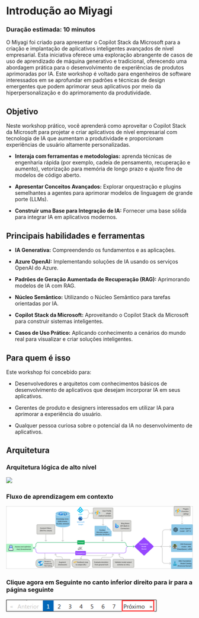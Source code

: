 # Introdução ao Miyagi

### Duração estimada: 10 minutos

O Miyagi foi criado para apresentar o Copilot Stack da Microsoft para a criação e implantação de aplicativos inteligentes avançados de nível empresarial. Esta iniciativa oferece uma exploração abrangente de casos de uso de aprendizado de máquina generativo e tradicional, oferecendo uma abordagem prática para o desenvolvimento de experiências de produtos aprimoradas por IA. Este workshop é voltado para engenheiros de software interessados em se aprofundar em padrões e técnicas de design emergentes que podem aprimorar seus aplicativos por meio da hiperpersonalização e do aprimoramento da produtividade.

## Objetivo

Neste workshop prático, você aprenderá como aproveitar o Copilot Stack da Microsoft para projetar e criar aplicativos de nível empresarial com tecnologia de IA que aumentam a produtividade e proporcionam experiências de usuário altamente personalizadas.

- **Interaja com ferramentas e metodologias:** aprenda técnicas de engenharia rápida (por exemplo, cadeia de pensamento, recuperação e aumento), vetorização para memória de longo prazo e ajuste fino de modelos de código aberto.

- **Apresentar Conceitos Avançados:** Explorar orquestração e plugins semelhantes a agentes para aprimorar modelos de linguagem de grande porte (LLMs).

- **Construir uma Base para Integração de IA:** Fornecer uma base sólida para integrar IA em aplicativos modernos.

## Principais habilidades e ferramentas

- **IA Generativa:** Compreendendo os fundamentos e as aplicações.

- **Azure OpenAI:** Implementando soluções de IA usando os serviços OpenAI do Azure.

- **Padrões de Geração Aumentada de Recuperação (RAG):** Aprimorando modelos de IA com RAG.

- **Núcleo Semântico:** Utilizando o Núcleo Semântico para tarefas orientadas por IA.

- **Copilot Stack da Microsoft:** Aproveitando o Copilot Stack da Microsoft para construir sistemas inteligentes.

- **Casos de Uso Prático:** Aplicando conhecimento a cenários do mundo real para visualizar e criar soluções inteligentes.

## Para quem é isso

Este workshop foi concebido para:

- Desenvolvedores e arquitetos com conhecimentos básicos de desenvolvimento de aplicativos que desejam incorporar IA em seus aplicativos.

- Gerentes de produto e designers interessados em utilizar IA para aprimorar a experiência do usuário.

- Qualquer pessoa curiosa sobre o potencial da IA no desenvolvimento de aplicativos.

## Arquitetura

### Arquitetura lógica de alto nível

   ![](../Media/wip-azure.png)

### Fluxo de aprendizagem em contexto

   ![](../Media/sk-round-trip.png)

### Clique agora em **Seguinte** no canto inferior direito para ir para a página seguinte

![](../Media/1024.png)
